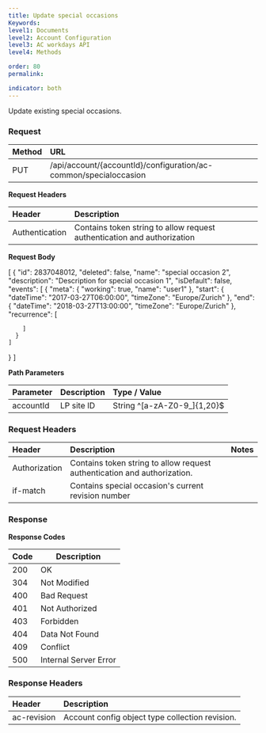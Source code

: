 ```yaml
---
title: Update special occasions
Keywords:
level1: Documents
level2: Account Configuration
level3: AC workdays API
level4: Methods

order: 80
permalink: 

indicator: both
---
```


Update existing special occasions.

### Request

| Method | URL |
| :-------- | :------ |
| PUT  |/api/account/{accountId}/configuration/ac-common/specialoccasion |

**Request Headers**

| Header | Description |
 |:-------- | :------------ |
| Authentication | Contains token string to allow request authentication and authorization |

**Request Body**

[
  {
    "id": 2837048012,
    "deleted": false,
    "name": "special occasion 2",
    "description": "Description for special occasion 1",
    "isDefault": false,
    "events": [
      {
        "meta": {
          "working": true,
          "name": "user1"
        },
        "start": {
          "dateTime": "2017-03-27T06:00:00",
          "timeZone": "Europe/Zurich"
        },
        "end": {
          "dateTime": "2018-03-27T13:00:00",
          "timeZone": "Europe/Zurich"
        },
        "recurrence": [
          
        ]
      }
    ]
  }
]

**Path Parameters**

 |Parameter  |Description |  Type / Value |
 |:----------- | :------------ | :--------------- |
 |accountId | LP site ID | String ^[a-zA-Z0-9_]{1,20}$ |

### Request Headers

 |Header | Description| Notes |
 |:------- | :-------------- | :--- |
 |Authorization | Contains token string to allow request authentication and authorization. |
 if-match|Contains special occasion's current revision number
 
### Response

**Response Codes**

| Code | Description           |
|------|-----------------------|
| 200  | OK                    |
| 304  | Not Modified          |
| 400  | Bad Request           |
| 401  | Not Authorized        |
| 403  | Forbidden             |
| 404  | Data Not Found        |
| 409  | Conflict              |
| 500  | Internal Server Error |

### Response Headers

 |Header|  Description| 
 |:-------|   :-----  |
 |ac-revision|  Account config object type collection revision.|  

